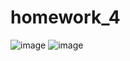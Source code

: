 # homework_4
![image](https://user-images.githubusercontent.com/45183981/204817183-8e2e28dd-02da-4404-a9f6-36d26ef2b809.png)
![image](https://user-images.githubusercontent.com/45183981/204817284-85f194f0-9c77-4415-ae53-2a2528b85917.png)
